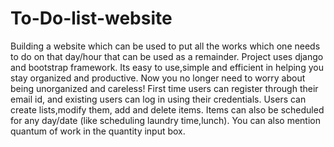 # To-Do-list-website
Building a website which can be used to put all the works which one needs to do on that day/hour that can be used as a remainder.
Project uses django and bootstrap framework.
Its easy to use,simple and efficient in helping you stay organized and productive.
Now you no longer need to worry about being unorganized and careless!
First time users can register through their email id, and existing users can log in using their credentials.
Users can create lists,modify them, add and delete items. Items can also be scheduled for any day/date (like scheduling laundry time,lunch).
You can also mention quantum of work in the quantity input box.
